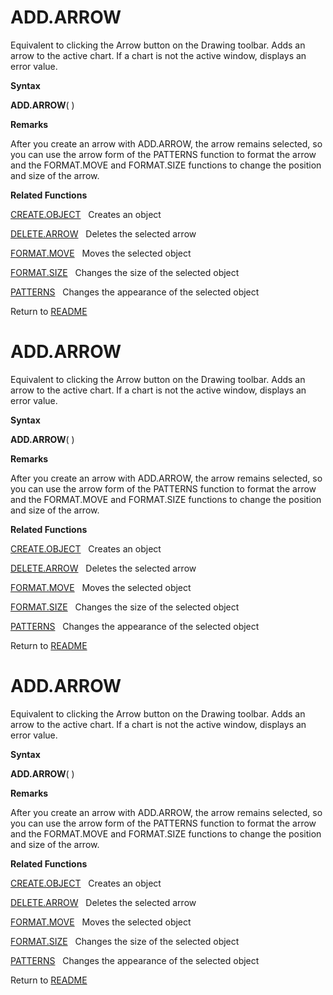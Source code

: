 # ADD.ARROW

Equivalent to clicking the Arrow button on the Drawing toolbar. Adds an
arrow to the active chart. If a chart is not the active window, displays
an error value.

**Syntax**

**ADD.ARROW**( )

**Remarks**

After you create an arrow with ADD.ARROW, the arrow remains selected, so
you can use the arrow form of the PATTERNS function to format the arrow
and the FORMAT.MOVE and FORMAT.SIZE functions to change the position and
size of the arrow.

**Related Functions**

[CREATE.OBJECT](CREATE.OBJECT.md)&nbsp;&nbsp;&nbsp;Creates an object

[DELETE.ARROW](DELETE.ARROW.md)&nbsp;&nbsp;&nbsp;Deletes the selected arrow

[FORMAT.MOVE](FORMAT.MOVE.md)&nbsp;&nbsp;&nbsp;Moves the selected object

[FORMAT.SIZE](FORMAT.SIZE.md)&nbsp;&nbsp;&nbsp;Changes the size of the selected object

[PATTERNS](PATTERNS.md)&nbsp;&nbsp;&nbsp;Changes the appearance of the selected object



Return to [README](README.md#A)

# ADD.ARROW

Equivalent to clicking the Arrow button on the Drawing toolbar. Adds an
arrow to the active chart. If a chart is not the active window, displays
an error value.

**Syntax**

**ADD.ARROW**( )

**Remarks**

After you create an arrow with ADD.ARROW, the arrow remains selected, so
you can use the arrow form of the PATTERNS function to format the arrow
and the FORMAT.MOVE and FORMAT.SIZE functions to change the position and
size of the arrow.

**Related Functions**

[CREATE.OBJECT](CREATE.OBJECT.md)&nbsp;&nbsp;&nbsp;Creates an object

[DELETE.ARROW](DELETE.ARROW.md)&nbsp;&nbsp;&nbsp;Deletes the selected arrow

[FORMAT.MOVE](FORMAT.MOVE.md)&nbsp;&nbsp;&nbsp;Moves the selected object

[FORMAT.SIZE](FORMAT.SIZE.md)&nbsp;&nbsp;&nbsp;Changes the size of the selected object

[PATTERNS](PATTERNS.md)&nbsp;&nbsp;&nbsp;Changes the appearance of the selected object



Return to [README](README.md#A)

# ADD.ARROW

Equivalent to clicking the Arrow button on the Drawing toolbar. Adds an
arrow to the active chart. If a chart is not the active window, displays
an error value.

**Syntax**

**ADD.ARROW**( )

**Remarks**

After you create an arrow with ADD.ARROW, the arrow remains selected, so
you can use the arrow form of the PATTERNS function to format the arrow
and the FORMAT.MOVE and FORMAT.SIZE functions to change the position and
size of the arrow.

**Related Functions**

[CREATE.OBJECT](CREATE.OBJECT.md)&nbsp;&nbsp;&nbsp;Creates an object

[DELETE.ARROW](DELETE.ARROW.md)&nbsp;&nbsp;&nbsp;Deletes the selected arrow

[FORMAT.MOVE](FORMAT.MOVE.md)&nbsp;&nbsp;&nbsp;Moves the selected object

[FORMAT.SIZE](FORMAT.SIZE.md)&nbsp;&nbsp;&nbsp;Changes the size of the selected object

[PATTERNS](PATTERNS.md)&nbsp;&nbsp;&nbsp;Changes the appearance of the selected object



Return to [README](README.md#A)

